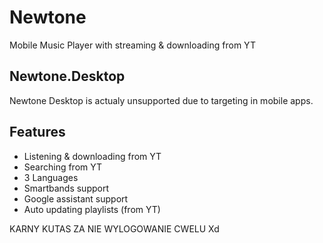 # Newtone
Mobile Music Player with streaming & downloading from YT

## Newtone.Desktop
Newtone Desktop is actualy unsupported due to targeting in mobile apps.

## Features

- Listening & downloading from YT
- Searching from YT
- 3 Languages
- Smartbands support
- Google assistant support
- Auto updating playlists (from YT)


KARNY KUTAS ZA NIE WYLOGOWANIE CWELU Xd
